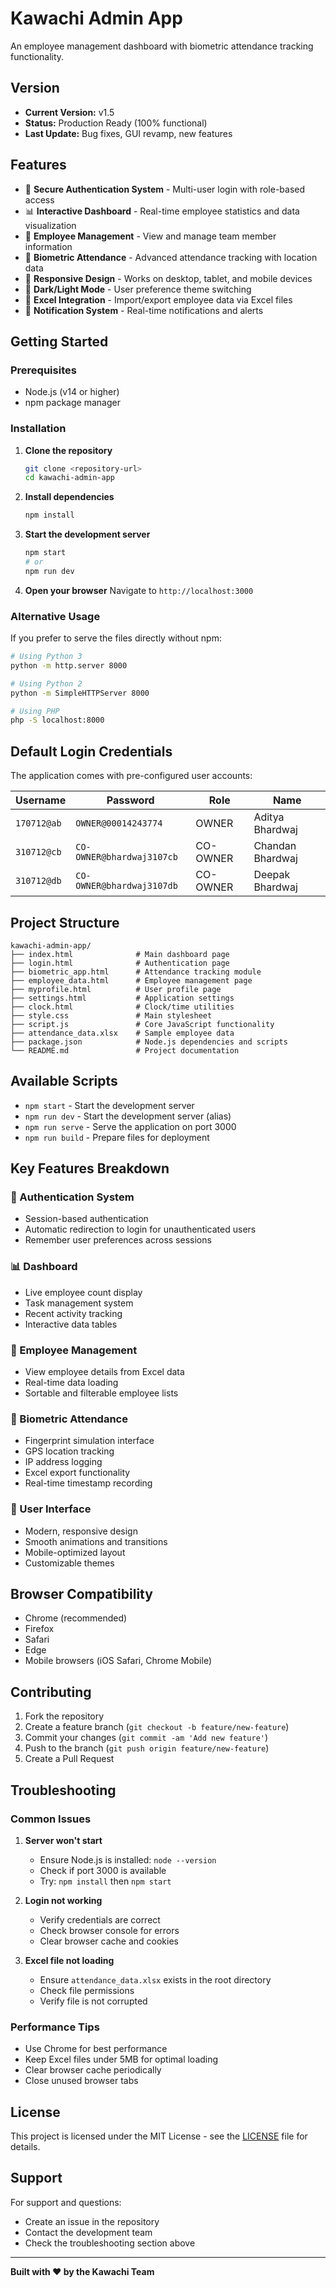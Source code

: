 # Kawachi Admin App

An employee management dashboard with biometric attendance tracking functionality.

## Version

- **Current Version:** v1.5
- **Status:** Production Ready (100% functional)
- **Last Update:** Bug fixes, GUI revamp, new features

## Features

- 🔐 **Secure Authentication System** - Multi-user login with role-based access
- 📊 **Interactive Dashboard** - Real-time employee statistics and data visualization
- 👥 **Employee Management** - View and manage team member information
- 📝 **Biometric Attendance** - Advanced attendance tracking with location data
- 📱 **Responsive Design** - Works on desktop, tablet, and mobile devices
- 🌙 **Dark/Light Mode** - User preference theme switching
- 📁 **Excel Integration** - Import/export employee data via Excel files
- 🔔 **Notification System** - Real-time notifications and alerts

## Getting Started

### Prerequisites

- Node.js (v14 or higher)
- npm package manager

### Installation

1. **Clone the repository**

   ```bash
   git clone <repository-url>
   cd kawachi-admin-app
   ```

2. **Install dependencies**

   ```bash
   npm install
   ```

3. **Start the development server**

   ```bash
   npm start
   # or
   npm run dev
   ```

4. **Open your browser**
   Navigate to `http://localhost:3000`

### Alternative Usage

If you prefer to serve the files directly without npm:

```bash
# Using Python 3
python -m http.server 8000

# Using Python 2
python -m SimpleHTTPServer 8000

# Using PHP
php -S localhost:8000
```

## Default Login Credentials

The application comes with pre-configured user accounts:

| Username    | Password                  | Role     | Name             |
| ----------- | ------------------------- | -------- | ---------------- |
| `170712@ab` | `OWNER@00014243774`       | OWNER    | Aditya Bhardwaj  |
| `310712@cb` | `CO-OWNER@bhardwaj3107cb` | CO-OWNER | Chandan Bhardwaj |
| `310712@db` | `CO-OWNER@bhardwaj3107db` | CO-OWNER | Deepak Bhardwaj  |

## Project Structure

```
kawachi-admin-app/
├── index.html              # Main dashboard page
├── login.html              # Authentication page
├── biometric_app.html      # Attendance tracking module
├── employee_data.html      # Employee management page
├── myprofile.html          # User profile page
├── settings.html           # Application settings
├── clock.html              # Clock/time utilities
├── style.css               # Main stylesheet
├── script.js               # Core JavaScript functionality
├── attendance_data.xlsx    # Sample employee data
├── package.json            # Node.js dependencies and scripts
└── README.md               # Project documentation
```

## Available Scripts

- `npm start` - Start the development server
- `npm run dev` - Start the development server (alias)
- `npm run serve` - Serve the application on port 3000
- `npm run build` - Prepare files for deployment

## Key Features Breakdown

### 🔐 Authentication System

- Session-based authentication
- Automatic redirection to login for unauthenticated users
- Remember user preferences across sessions

### 📊 Dashboard

- Live employee count display
- Task management system
- Recent activity tracking
- Interactive data tables

### 👥 Employee Management

- View employee details from Excel data
- Real-time data loading
- Sortable and filterable employee lists

### 📝 Biometric Attendance

- Fingerprint simulation interface
- GPS location tracking
- IP address logging
- Excel export functionality
- Real-time timestamp recording

### 🎨 User Interface

- Modern, responsive design
- Smooth animations and transitions
- Mobile-optimized layout
- Customizable themes

## Browser Compatibility

- Chrome (recommended)
- Firefox
- Safari
- Edge
- Mobile browsers (iOS Safari, Chrome Mobile)

## Contributing

1. Fork the repository
2. Create a feature branch (`git checkout -b feature/new-feature`)
3. Commit your changes (`git commit -am 'Add new feature'`)
4. Push to the branch (`git push origin feature/new-feature`)
5. Create a Pull Request

## Troubleshooting

### Common Issues

1. **Server won't start**

   - Ensure Node.js is installed: `node --version`
   - Check if port 3000 is available
   - Try: `npm install` then `npm start`

2. **Login not working**

   - Verify credentials are correct
   - Check browser console for errors
   - Clear browser cache and cookies

3. **Excel file not loading**
   - Ensure `attendance_data.xlsx` exists in the root directory
   - Check file permissions
   - Verify file is not corrupted

### Performance Tips

- Use Chrome for best performance
- Keep Excel files under 5MB for optimal loading
- Clear browser cache periodically
- Close unused browser tabs

## License

This project is licensed under the MIT License - see the [LICENSE](LICENSE) file for details.

## Support

For support and questions:

- Create an issue in the repository
- Contact the development team
- Check the troubleshooting section above

---

**Built with ❤️ by the Kawachi Team**
